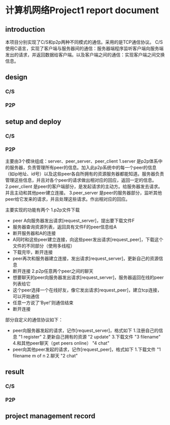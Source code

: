 # 计算机网络Project1 report document
## introduction
本项目分别实现了C/S和p2p两种不同模式的通信。采用的是TCP通信协议。
C/S使用C语言，实现了客户端与服务器间的通信：服务器端程序监听客户端向服务端发出的请求，并返回数据给客户端。以及客户端之间的通信：实现客户端之间交换信息。

## design
### C/S
### P2P

## setup and deploy
### C/S
### P2P
主要由3个模块组成：server、peer_server、peer_client
1.server
是p2p体系中的服务器，负责管理所有peer的信息。加入此p2p系统中的每一个peer的信息（如ip地址、id号）以及这些peer各自所拥有的资源服务器都能知道。服务器负责管理这些信息，并且对各个peer的请求做出相对应的回应，返回一定的信息。
2.peer_client
是peer的客户端部分，是发起请求的主动方。给服务器发去请求。并且主动和其他peer建立连接。
3.peer_server
是peer的服务器部分，监听其他peer给它发来的请求，并且处理这些请求。作出相对应的回应。

主要实现的功能有两个
1.p2p文件下载
- peer A向服务器发出请求[request_server]，提出要下载文件F
- 服务器查询资源列表，返回具有文件F的peer信息给A
- 断开服务器和A的连接
- A同时和这些peer建立连接，向这些peer发出请求[request_peer]，下载这个文件的不同部分（使用多线程）
- 下载完毕，断开连接
- peer再次和服务器建立连接，发出请求[request_server]，更新自己的资源信息
- 断开连接
2.p2p任意两个peer之间的聊天
- 想要聊天的peer向服务器发出请求[request_server]，服务器返回在线的peer列表给它
- 这个peer选择一个在线好友，像它发出请求[request_peer]，建立tcp连接，可以开始通信
- 任意一方说了'Bye!'则通信结束
- 断开连接

部分自定义的通信协议如下：
- peer向服务器发起的请求，记作[request_server]，格式如下
    1.注册自己的信息 "1 register" 
    2.更新自己拥有的资源 "2 update"
    3.下载文件 "3 filename"
    4.和其他peer聊天（get peers online） "4 chat"
- peer向其他peer发起的请求，记作[request_peer]，格式如下
    1.下载文件 "1 filename m of n 
    2.聊天 "2 chat"

## result
### C/S
### P2P

## project management record
